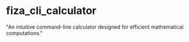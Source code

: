 # fiza_cli_calculator
"An intuitive command-line calculator designed for efficient mathematical computations."
